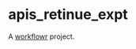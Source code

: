 # apis_retinue_expt

A [workflowr][] project.

[workflowr]: https://github.com/jdblischak/workflowr
